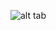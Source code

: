 ![alt tab](https://user-images.githubusercontent.com/26437161/27228499-2c9beb9a-52a8-11e7-89e0-243ae7fea0bb.gif)
